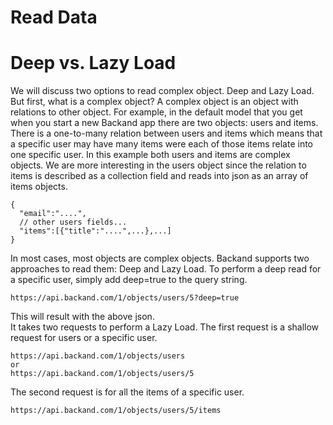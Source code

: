 # Read Data
# Deep vs. Lazy Load
We will discuss two options to read complex object. Deep and Lazy Load. But first, what is a complex object? A complex object is an object with relations to other object. For example, in the default model that you get when you start a new Backand app there are two objects: users and items. There is a one-to-many relation between users and items which means that a specific user may have many items were each of those items relate into one specific user. In this example both users and items are complex objects. We are more interesting in the users object since the relation to items is described as a collection field and reads into json as an array of items objects.
```
{
  "email":"....",
  // other users fields...
  "items":[{"title":"....",...},...]
}
```
In most cases, most objects are complex objects. Backand supports two approaches to read them: Deep and Lazy Load. To perform a deep read for a specific user, simply add deep=true to the query string.
```
https://api.backand.com/1/objects/users/5?deep=true
```
This will result with the above json.  
It takes two requests to perform a Lazy Load. The first request is a shallow request for users or a specific user.
```
https://api.backand.com/1/objects/users
or 
https://api.backand.com/1/objects/users/5
```
The second request is for all the items of a specific user.
```
https://api.backand.com/1/objects/users/5/items
```
